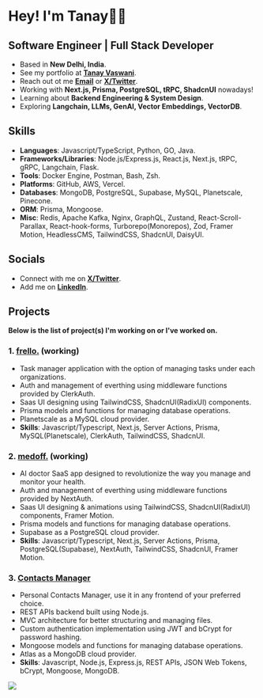 # Hey! I'm Tanay👋🏼

## Software Engineer | Full Stack Developer  

- Based in **New Delhi, India**.
- See my portfolio at [**Tanay Vaswani**](https://dub.sh/tanay).
- Reach out ot me [**Email**](mailto:vaswani.tanay9@gmail.com) or [**X/Twitter**](https://www.twitter.com/iTanayVaswani).
- Working with **Next.js, Prisma, PostgreSQL, tRPC, ShadcnUI** nowadays!
- Learning about **Backend Engineering & System Design**.
- Exploring **Langchain, LLMs, GenAI, Vector Embeddings, VectorDB**. 

## Skills

- **Languages**: Javascript/TypeScript, Python, GO, Java.
- **Frameworks/Libraries**: Node.js/Express.js, React.js, Next.js, tRPC, gRPC, Langchain, Flask.
- **Tools**: Docker Engine, Postman, Bash, Zsh. 
- **Platforms**: GitHub, AWS, Vercel.
- **Databases**: MongoDB, PostgreSQL, Supabase, MySQL, Planetscale, Pinecone.
- **ORM**: Prisma, Mongoose.
- **Misc**: Redis, Apache Kafka, Nginx, GraphQL, Zustand, React-Scroll-Parallax, React-hook-forms, Turborepo(Monorepos), Zod, Framer Motion, HeadlessCMS, TailwindCSS, ShadcnUI, DaisyUI.

## Socials

- Connect with me on [**X/Twitter**](https://www.twitter.com/iTanayVaswani).
- Add me on [**LinkedIn**](https://www.linkedin.com/in/tanayvaswani).

## Projects 

**Below is the list of project(s) I'm working on or I've worked on.**

### 1. [**frello.**](https://github.com/tanayvaswani/frello) (working)

- Task manager application with the option of managing tasks under each organizations.
- Auth and management of everthing using middleware functions provided by ClerkAuth.
- Saas UI designing using TailwindCSS, ShadcnUI(RadixUI) components.
- Prisma models and functions for managing database operations.
- Planetscale as a MySQL cloud provider.
- **Skills**: Javascript/Typescript, Next.js, Server Actions, Prisma, MySQL(Planetscale), ClerkAuth, TailwindCSS, ShadcnUI.

### 2. [**medoff.**](https://github.com/tanayvaswani/medoff) (working)

- AI doctor SaaS app designed to revolutionize the way you manage and monitor your health.
- Auth and management of everthing using middleware functions provided by NextAuth.
- Saas UI designing & animations using TailwindCSS, ShadcnUI(RadixUI) components, Framer Motion.
- Prisma models and functions for managing database operations.
- Supabase as a PostgreSQL cloud provider.
- **Skills**: Javascript/Typescript, Next.js, Server Actions, Prisma, PostgreSQL(Supabase), NextAuth, TailwindCSS, ShadcnUI, Framer Motion.

### 3. [**Contacts Manager**](https://github.com/tanayvaswani/cms-js)

- Personal Contacts Manager, use it in any frontend of your preferred choice.
- REST APIs backend built using Node.js.
- MVC architecture for better structuring and managing files.
- Custom authentication implementation using JWT and bCrypt for password hashing.
- Mongoose models and functions for managing database operations.
- Atlas as a MongoDB cloud provider.
- **Skills**: Javascript, Node.js, Express.js, REST APIs, JSON Web Tokens, bCrypt, Mongoose, MongoDB.

![](https://komarev.com/ghpvc/?username=tanayvaswani&color=blue&style=for-the-badge&label=PROFILE+VIEWS&base=2400)
